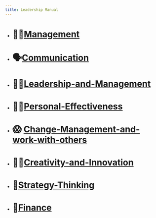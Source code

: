```yaml
---
title: Leadership Manual
---
```


- # 👩‍💼[Management](./Management/content/Management)    
    
- # 🗣️[Communication](./Management/content/Communication)    
    
- # 🙋‍♀️[Leadership-and-Management](./Management/content/Leadership-and-Management.md#)    
    
- # 👩‍💻[Personal-Effectiveness](./Management/content/Personal-Effectiveness.md#)    
    
- # 😱 [Change-Management-and-work-with-others](./Management/content/Change-Management-and-work-with-others.md#)    
    
- # 👩‍🎨[Creativity-and-Innovation](./Management/content/Creativity-and-Innovation.md#)   
    
- # 🧠[Strategy-Thinking](./Management/content/Strategy-Thinking.md#)    
    
- # 🤑[Finance](./Management/content/Finance.md#)    
  